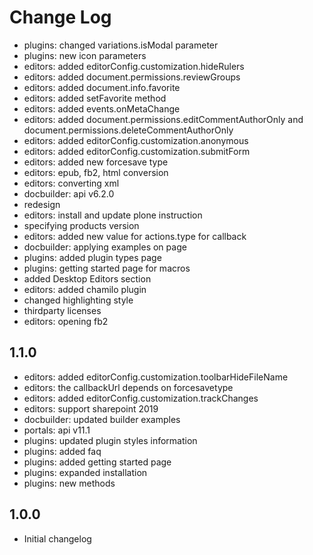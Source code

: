 # Change Log

- plugins: changed variations.isModal parameter
- plugins: new icon parameters
- editors: added editorConfig.customization.hideRulers
- editors: added document.permissions.reviewGroups
- editors: added document.info.favorite
- editors: added setFavorite method
- editors: added events.onMetaChange
- editors: added document.permissions.editCommentAuthorOnly and document.permissions.deleteCommentAuthorOnly
- editors: added editorConfig.customization.anonymous
- editors: added editorConfig.customization.submitForm
- editors: added new forcesave type
- editors: epub, fb2, html conversion
- editors: converting xml
- docbuilder: api v6.2.0
- redesign
- editors: install and update plone instruction
- specifying products version
- editors: added new value for actions.type for callback
- docbuilder: applying examples on page
- plugins: added plugin types page
- plugins: getting started page for macros
- added Desktop Editors section
- editors: added chamilo plugin
- changed highlighting style
- thirdparty licenses
- editors: opening fb2

## 1.1.0
- editors: added editorConfig.customization.toolbarHideFileName
- editors: the callbackUrl depends on forcesavetype
- editors: added editorConfig.customization.trackChanges
- editors: support sharepoint 2019
- docbuilder: updated builder examples
- portals: api v11.1
- plugins: updated plugin styles information
- plugins: added faq
- plugins: added getting started page
- plugins: expanded installation
- plugins: new methods

## 1.0.0
- Initial changelog